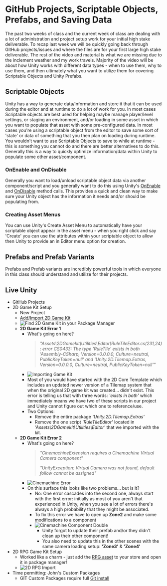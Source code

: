 # GitHub Projects, Scriptable Objects, Prefabs, and Saving Data

The past two weeks of class and the current week of class are dealing with a lot of administration and project setup work for your initial high stake deliverable. To recap last week we will be quickly going back through GitHub projects/issues and where the files are for your first large high stake deliverable. The rest of the video and material is what we are missing due to the inclement weather and my work travels. Majority of the video will be about how Unity works with different data types - when to use them, why to use them, and then ultimately what you want to utilize them for covering Scriptable Objects and Unity Prefabs.

## Scriptable Objects

Unity has a way to generate data/information and store it that it can be used during the editor and at runtime to do a lot of work for you. In most cases Scriptable objects are best used for helping maybe manage player/level settings, or staging an environment, and/or loading in some asset in which you want to populate that asset with some pre-configured data. In most cases you're using a scriptable object from the editor to save some sort of 'state' or data of something that you then plan on loading during runtime. You wouldn't want to use Scriptable Objects to save to while at runtime - this is something you cannot do and there are better alternatives to do this. Generally this is a way to quickly optimize information/data within Unity to populate some other asset/component.

### OnEnable and OnDisable

Generally you want to load/unload scriptable object data via another component/script and you generally want to do this using Unity's [OnEnable](https://docs.unity3d.com/ScriptReference/MonoBehaviour.OnEnable.html) and [OnDisable](https://docs.unity3d.com/ScriptReference/MonoBehaviour.OnDisable.html) method calls. This provides a quick and clean way to make sure your Unity object has the information it needs and/or should be populating from.

### Creating Asset Menus

You can use Unity's Create Asset Menu to automatically have your scriptable object appear in the asset menu - when you right click and say 'Create' you can use the attributes within your scriptable object to allow then Unity to provide an in Editor menu option for creation.

## Prefabs and Prefab Variants

Prefabs and Prefab variants are incredibly powerful tools in which everyone in this class should understand and utilize for their projects.

## Live Unity

* GitHub Projects
* 2D Game Kit Setup
  * New Project
  * [Add/Import 2D Game Kit](https://assetstore.unity.com/packages/templates/tutorials/2d-game-kit-107098)
  * ![Find 2D Game Kit in your Package Manager](/images/2DGameKitPackage.png)
  * **2D Game Kit Error 1**
    * What's going on here?
      > *"Assets\2DGamekit\Utilities\Editor\RuleTileEditor.cs(231,24): error CS0433: The type 'RuleTile' exists in both 'Assembly-CSharp, Version=0.0.0.0, Culture=neutral, PublicKeyToken=null' and 'Unity.2D.Tilemap.Extras, Version=0.0.0.0, Culture=neutral, PublicKeyToken=null'"*
    * ![Importing Game Kit](/images/2DGameKit_Error.png)
    * Most of you would have started with the 2D Core Template which includes an updated newer version of a Tilemap system that when the original 2D game kit was created... didn't exist. This error is telling us that with three words: *'exists in both'* which immediately means we have two of these scripts in our project and Unity cannot figure out which one to reference/use.
    * Two Options:
      * Remove the entire package *'Unity.2D.Tilemap.Extras'*
      * Remove the one script *'RuleTileEditor'* located in *'Assets\2DGamekit\Utilities\Editor'* that we imported with the kit.
  * **2D Game Kit Error 2**
    * What's going on here?
      > *"CinemachineExtension requires a Cinemachine Virtual Camera component"*
      >
      > *"UnityException: Virtual Camera was not found, default follow cannot be assigned"*
    * ![Cinemachine Error](/images/2DGameKitCInemachineBug.png)
    * On this surface this looks like two problems... but is it?
      * No: One error cascades into the second one, always start with the first error: initially as most of you aren't that experienced in Unity, when you see a lot of errors there's always a high probability that they might be associated.
      * To fix this error we have to open up **Zone2** and make some modifications to a component
      * ![Cinemachine Component Double](/images/2DGameKitCinemachine_DoubleComponent.png)
        * Unity forgot to update their prefab and/or they didn't clean up their other component!
        * You also need to update this in the other scenes with the same camera loading setup: **'Zone3'** & **'Zone4'**
* 2D RPG Game Kit Setup
  * Worked like a charm - just add the [RPG asset](https://assetstore.unity.com/packages/templates/tutorials/creator-kit-rpg-149309) to your store and open it in package manager!
  * ![2D RPG Import](/images/2DRPGInstal.png)
* Time permitting: John's Custom Packages
  * GIT Custom Packages require full [Git install](https://git-scm.com/downloads)